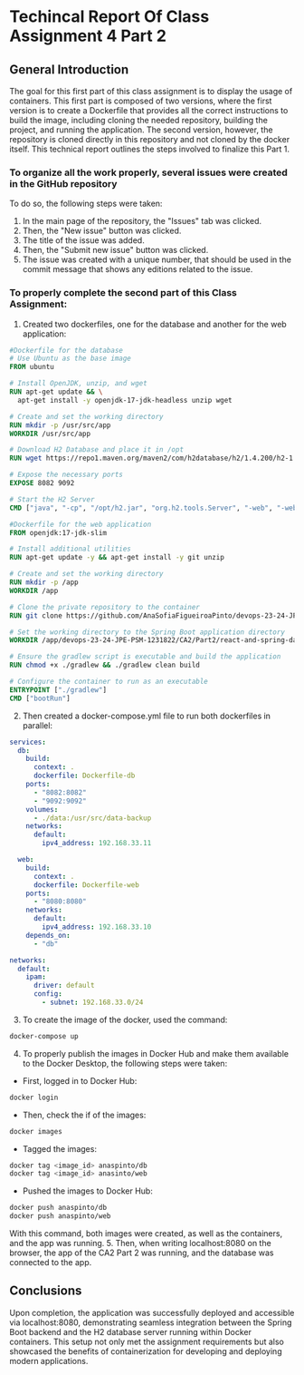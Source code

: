 # Techincal Report Of Class Assignment 4 Part 2

## General Introduction
The goal for this first part of this class assignment is to display the usage of containers. This first part is composed of two versions, where the first version is to create a Dockerfile that provides all the correct instructions to build the image, including cloning the needed repository, building the project, and running the application. The second version, however, the repository is cloned directly in this repository and not cloned by the docker itself. This technical report outlines the steps involved to finalize this Part 1.

### To organize all the work properly, several issues were created in the GitHub repository
To do so, the following steps were taken:
1. In the main page of the repository, the "Issues" tab was clicked.
2. Then, the "New issue" button was clicked.
3. The title of the issue was added.
4. Then, the "Submit new issue" button was clicked.
5. The issue was created with a unique number, that should be used in the commit message that shows any editions related to the issue.

### To properly complete the second part of this Class Assignment:
1. Created two dockerfiles, one for the database and another for the web application:
```dockerfile
#Dockerfile for the database
# Use Ubuntu as the base image
FROM ubuntu

# Install OpenJDK, unzip, and wget
RUN apt-get update && \
  apt-get install -y openjdk-17-jdk-headless unzip wget

# Create and set the working directory
RUN mkdir -p /usr/src/app
WORKDIR /usr/src/app

# Download H2 Database and place it in /opt
RUN wget https://repo1.maven.org/maven2/com/h2database/h2/1.4.200/h2-1.4.200.jar -O /opt/h2.jar

# Expose the necessary ports
EXPOSE 8082 9092

# Start the H2 Server
CMD ["java", "-cp", "/opt/h2.jar", "org.h2.tools.Server", "-web", "-webAllowOthers", "-tcp", "-tcpAllowOthers", "-ifNotExists"]
````

```dockerfile
#Dockerfile for the web application
FROM openjdk:17-jdk-slim

# Install additional utilities
RUN apt-get update -y && apt-get install -y git unzip

# Create and set the working directory
RUN mkdir -p /app
WORKDIR /app

# Clone the private repository to the container
RUN git clone https://github.com/AnaSofiaFigueiroaPinto/devops-23-24-JPE-PSM-1231822.git

# Set the working directory to the Spring Boot application directory
WORKDIR /app/devops-23-24-JPE-PSM-1231822/CA2/Part2/react-and-spring-data-rest-basic/react-and-spring-data-rest-basic

# Ensure the gradlew script is executable and build the application
RUN chmod +x ./gradlew && ./gradlew clean build

# Configure the container to run as an executable
ENTRYPOINT ["./gradlew"]
CMD ["bootRun"]
````
2. Then created a docker-compose.yml file to run both dockerfiles in parallel:
```yaml
services:
  db:
    build:
      context: .
      dockerfile: Dockerfile-db
    ports:
      - "8082:8082"
      - "9092:9092"
    volumes:
      - ./data:/usr/src/data-backup
    networks:
      default:
        ipv4_address: 192.168.33.11

  web:
    build:
      context: .
      dockerfile: Dockerfile-web
    ports:
      - "8080:8080"
    networks:
      default:
        ipv4_address: 192.168.33.10
    depends_on:
      - "db"

networks:
  default:
    ipam:
      driver: default
      config:
        - subnet: 192.168.33.0/24
````
3. To create the image of the docker, used the command:
```bash
docker-compose up
````
4. To properly publish the images in Docker Hub and make them available to the Docker Desktop, the following steps were taken:
- First, logged in to Docker Hub:
```bash
docker login
````
- Then, check the if of the images:
```bash
docker images
````
- Tagged the images:
```bash
docker tag <image_id> anaspinto/db
docker tag <image_id> anasinto/web
````
- Pushed the images to Docker Hub:
```bash
docker push anaspinto/db
docker push anaspinto/web
````

With this command, both images were created, as well as the containers, and the app was running.
5. Then, when writing localhost:8080 on the browser, the app of the CA2 Part 2 was running, and the database was connected to the app.

## Conclusions
Upon completion, the application was successfully deployed and accessible via localhost:8080, demonstrating seamless integration between the Spring Boot backend and the H2 database server running within Docker containers. This setup not only met the assignment requirements but also showcased the benefits of containerization for developing and deploying modern applications.